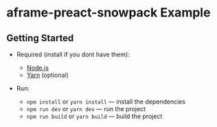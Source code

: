 # aframe-preact-snowpack Example  
  
## Getting Started  
   
- Required (install if you dont have them): 
  - [Node.js](https://nodejs.org/en/)
  - [Yarn](https://yarnpkg.com) (optional)
  
- Run:
  - `npm install` or `yarn install` — install the dependencies  
  - `npm run dev` or `yarn dev` — run the project
  - `npm run build` or `yarn build` — build the project
  